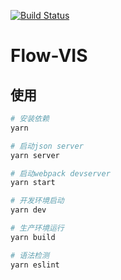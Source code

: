 [![Build Status](https://travis-ci.org/LaZzyMan/Flow-VIS.svg?branch=develop)](https://travis-ci.org/LaZzyMan/Flow-VIS)
# Flow-VIS

## 使用

```bash
# 安装依赖
yarn

# 启动json server
yarn server

# 启动webpack devserver
yarn start

# 开发环境启动
yarn dev

# 生产环境运行
yarn build

# 语法检测
yarn eslint

```
